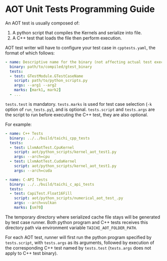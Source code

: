 # AOT Unit Tests Programming Guide

An AOT test is usually composed of:
1. A python script that compiles the Kernels and serialize into file.
2. A C++ test that loads the file then perform execution.

AOT test writer will have to configure your test case in `cpptests.yaml`,
the format of which follows:

```yaml
- name: Descriptive name for the binary (not affecting actual test execution)
  binary: path/to/compiled/gtest_binary
  tests:
  - test: GTestModule.GTestCaseName
    script: path/to/python_scripts.py
    args: --arg1 --arg2
    marks: [mark1, mark2]
  - ...
```

`tests.test` is mandatory.
`tests.marks` is used for test case selection (`-k` option of `run_tests.py`), and is optional.
`tests.script` and `tests.args` are the script to run before executing the C++ test, they are also optional.

For example:

```yaml
- name: C++ Tests
  binary: ../../build/taichi_cpp_tests
  tests:
  - test: LlvmAotTest.CpuKernel
    script: aot/python_scripts/kernel_aot_test1.py
    args: --arch=cpu
  - test: LlvmAotTest.CudaKernel
    script: aot/python_scripts/kernel_aot_test1.py
    args: --arch=cuda

- name: C-API Tests
  binary: ../../build/taichi_c_api_tests
  tests:
  - test: CapiTest.Float16Fill
    script: aot/python_scripts/numerical_aot_test_.py
    args: --arch=vulkan
    marks: [sm70]
```

The temporary directory where serialized cache file stays will be generated by test case runner. Both python program and C++ tests receives this directory path via environment variable `TAICHI_AOT_FOLDER_PATH`.

For each AOT test, runner will first run the python program specified by `tests.script`, with `tests.args` as its arguments, followed by execution of the corresponding C++ test named by `tests.test` (`tests.args` does not apply to C++ test binary).
